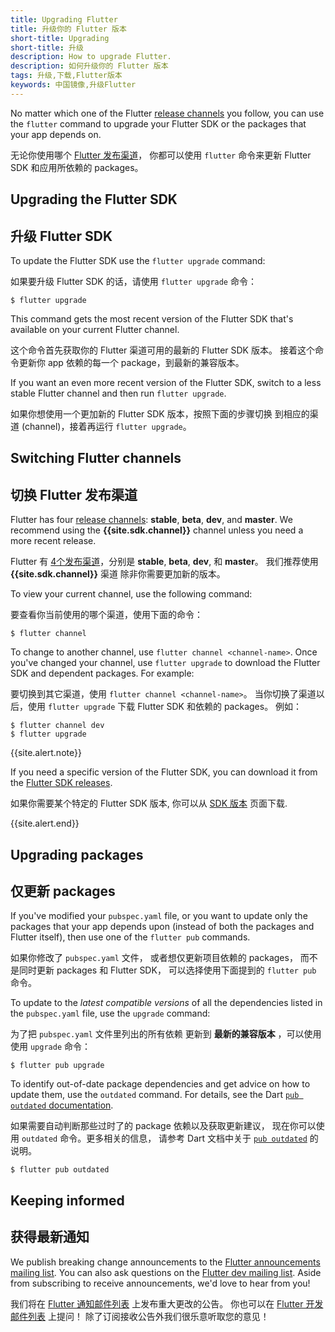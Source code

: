 ```yaml
---
title: Upgrading Flutter
title: 升级你的 Flutter 版本
short-title: Upgrading
short-title: 升级
description: How to upgrade Flutter.
description: 如何升级你的 Flutter 版本
tags: 升级,下载,Flutter版本
keywords: 中国镜像,升级Flutter
---
```


No matter which one of the Flutter [release channels][]
you follow, you can use the `flutter` command to upgrade your
Flutter SDK or the packages that your app depends on.

无论你使用哪个 [Flutter 发布渠道][release channels]，
你都可以使用 `flutter` 命令来更新 Flutter SDK 和应用所依赖的 packages。

## Upgrading the Flutter SDK

## 升级 Flutter SDK

To update the Flutter SDK use the `flutter upgrade` command:

如果要升级 Flutter SDK 的话，请使用 `flutter upgrade` 命令：

```terminal
$ flutter upgrade
```

This command gets the most recent version of the Flutter SDK
that's available on your current Flutter channel.

这个命令首先获取你的 Flutter 渠道可用的最新的 Flutter SDK 版本。
接着这个命令更新你 app 依赖的每一个 package，到最新的兼容版本。

If you want an even more recent version of the Flutter SDK,
switch to a less stable Flutter channel
and then run `flutter upgrade`.

如果你想使用一个更加新的 Flutter SDK 版本，按照下面的步骤切换
到相应的渠道 (channel)，接着再运行 `flutter upgrade`。

## Switching Flutter channels

## 切换 Flutter 发布渠道

Flutter has four [release channels][]:
**stable**, **beta**, **dev**, and **master**.
We recommend using the **{{site.sdk.channel}}** channel
unless you need a more recent release.

Flutter 有 [4个发布渠道][release channels]，分别是
**stable**, **beta**, **dev**, 和 **master**。
我们推荐使用 **{{site.sdk.channel}}** 渠道
除非你需要更加新的版本。

To view your current channel, use the following command:

要查看你当前使用的哪个渠道，使用下面的命令：

```terminal
$ flutter channel
```

To change to another channel, use `flutter channel <channel-name>`.
Once you've changed your channel, use `flutter upgrade`
to download the Flutter SDK and dependent packages.
For example:

要切换到其它渠道，使用 `flutter channel <channel-name>`。
当你切换了渠道以后，使用 `flutter upgrade` 下载 Flutter SDK 和依赖的 packages。
例如：

```terminal
$ flutter channel dev
$ flutter upgrade
```

{{site.alert.note}}

  If you need a specific version of the Flutter SDK,
  you can download it from the [Flutter SDK releases][].

  如果你需要某个特定的 Flutter SDK 版本,
  你可以从 [SDK 版本][Flutter SDK releases] 页面下载.

{{site.alert.end}}


## Upgrading packages

## 仅更新 packages

If you've modified your `pubspec.yaml` file, or you want to update
only the packages that your app depends upon
(instead of both the packages and Flutter itself),
then use one of the `flutter pub` commands.

如果你修改了 `pubspec.yaml` 文件，
或者想仅更新项目依赖的 packages，
而不是同时更新 packages 和 Flutter SDK，
可以选择使用下面提到的 `flutter pub` 命令。

To update to the _latest compatible versions_ of
all the dependencies listed in the `pubspec.yaml` file,
use the `upgrade` command:

为了把 `pubspec.yaml` 文件里列出的所有依赖
更新到 **最新的兼容版本** ，可以使用使用 `upgrade` 命令：

```terminal
$ flutter pub upgrade
```

To identify out-of-date package dependencies and get advice
on how to update them, use the `outdated` command. For details, see
the Dart [`pub outdated` documentation](https://dart.dev/tools/pub/cmd/pub-outdated).

如果需要自动判断那些过时了的 package 依赖以及获取更新建议，
现在你可以使用 `outdated` 命令。更多相关的信息，
请参考 Dart 文档中关于 [`pub outdated`](https://dart.cn/tools/pub/cmd/pub-outdated) 的说明。

```terminal
$ flutter pub outdated
```

## Keeping informed

## 获得最新通知

We publish breaking change announcements to the
[Flutter announcements mailing list][flutter-announce].
You can also ask questions on the [Flutter dev mailing list][flutter-dev].
Aside from subscribing to receive announcements,
we'd love to hear from you!

我们将在 [Flutter 通知邮件列表][flutter-announce] 上发布重大更改的公告。
你也可以在 [Flutter 开发邮件列表][flutter-dev] 上提问！
除了订阅接收公告外我们很乐意听取您的意见！

[Flutter SDK releases]: /docs/development/tools/sdk/releases
[release channels]: {{site.github}}/flutter/flutter/wiki/Flutter-build-release-channels
[flutter-announce]: {{site.groups}}/forum/#!forum/flutter-announce
[flutter-dev]: {{site.groups}}/forum/#!forum/flutter-dev
[pubspec.yaml]: https://dart.dev/tools/pub/pubspec